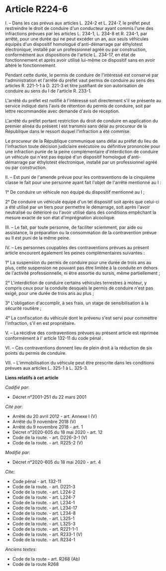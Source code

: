# Article R224-6

I. – Dans les cas prévus aux articles L. 224-2 et L. 224-7, le préfet peut restreindre le droit de conduire d'un conducteur
ayant commis l'une des infractions prévues par les articles L. 234-1, L. 234-8 et R. 234-1, par arrêté, pour une durée qui ne
peut excéder un an, aux seuls véhicules équipés d'un dispositif homologué d'anti-démarrage par éthylotest électronique,
installé par un professionnel agréé ou par construction, conformément aux dispositions de l'article L. 234-17, en état de
fonctionnement et après avoir utilisé lui-même ce dispositif sans en avoir altéré le fonctionnement.

Pendant cette durée, le permis de conduire de l'intéressé est conservé par l'administration et l'arrêté du préfet vaut permis
de conduire au sens des articles R. 221-1-1 à D. 221-3 et titre justifiant de son autorisation de conduire au sens du I de
l'article R. 233-1.

L'arrêté du préfet est notifié à l'intéressé soit directement s'il se présente au service indiqué dans l'avis de rétention du
permis de conduire, soit par lettre recommandée avec demande d'avis de réception.

L'arrêté du préfet portant restriction du droit de conduire en application du premier alinéa du présent I est transmis sans
délai au procureur de la République dans le ressort duquel l'infraction a été commise.

Le procureur de la République communique sans délai au préfet du lieu de l'infraction toute décision judiciaire exécutoire ou
définitive prononcée pour une infraction punie de la peine complémentaire d'interdiction de conduire un véhicule qui n'est
pas équipé d'un dispositif homologué d'anti-démarrage par éthylotest électronique, installé par un professionnel agréé ou par
construction.

II. – Est puni de l'amende prévue pour les contraventions de la cinquième classe le fait pour une personne ayant fait l'objet
de l'arrêté mentionné au I :

1° De conduire un véhicule non équipé du dispositif mentionné au I ;

2° De conduire un véhicule équipé d'un tel dispositif soit après que celui-ci a été utilisé par un tiers pour permettre le
démarrage, soit après l'avoir neutralisé ou détérioré ou l'avoir utilisé dans des conditions empêchant la mesure exacte de
son état d'imprégnation alcoolique.

III. – Le fait, par toute personne, de faciliter sciemment, par aide ou assistance, la préparation ou la consommation de la
contravention prévue au II est puni de la même peine.

IV. – Les personnes coupables des contraventions prévues au présent article encourent également les peines complémentaires
suivantes :

1° La suspension du permis de conduire pour une durée de trois ans au plus, cette suspension ne pouvant pas être limitée à la
conduite en dehors de l'activité professionnelle, ni être assortie du sursis, même partiellement ;

2° L'interdiction de conduire certains véhicules terrestres à moteur, y compris ceux pour la conduite desquels le permis de
conduire n'est pas exigé, pour une durée de trois ans au plus ;

3° L'obligation d'accomplir, à ses frais, un stage de sensibilisation à la sécurité routière ;

4° La confiscation du véhicule dont le prévenu s'est servi pour commettre l'infraction, s'il en est propriétaire.

V. – La récidive des contraventions prévues au présent article est réprimée conformément à l' article 132-11 du code pénal .

VI. – Ces contraventions donnent lieu de plein droit à la réduction de six points du permis de conduire.

VII. – L'immobilisation du véhicule peut être prescrite dans les conditions prévues aux articles L. 325-1 à L. 325-3.

**Liens relatifs à cet article**

_Codifié par_:

  - Décret n°2001-251 du 22 mars 2001

_Cité par_:

  - Arrêté du 20 avril 2012 - art. Annexe I (V)
  - Arrêté du 9 novembre 2018 (V)
  - Arrêté du 9 novembre 2018 - art. 1
  - Décret n°2020-605 du 18 mai 2020 - art. 12
  - Code de la route. - art. D226-3-1 (V)
  - Code de la route. - art. R225-2 (V)

_Modifié par_:

  - Décret n°2020-605 du 18 mai 2020 - art. 4

_Cite_:

  - Code pénal - art. 132-11
  - Code de la route. - art. D221-3
  - Code de la route. - art. L224-2
  - Code de la route. - art. L224-7
  - Code de la route. - art. L234-1
  - Code de la route. - art. L234-17
  - Code de la route. - art. L234-8
  - Code de la route. - art. L325-1
  - Code de la route. - art. L325-3
  - Code de la route. - art. R221-1-1
  - Code de la route. - art. R233-1 (V)
  - Code de la route. - art. R234-1

_Anciens textes_:

  - Code de la route - art. R268 (Ab)
  - Code de la route R268
